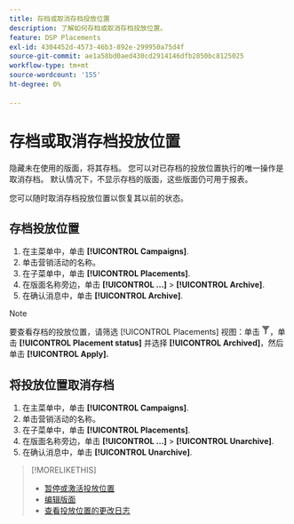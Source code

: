 ```yaml
---
title: 存档或取消存档投放位置
description: 了解如何存档或取消存档投放位置。
feature: DSP Placements
exl-id: 4304452d-4573-46b3-892e-299950a75d4f
source-git-commit: ae1a58bd0aed430cd2914146dfb2850bc8125025
workflow-type: tm+mt
source-wordcount: '155'
ht-degree: 0%

---
```


# 存档或取消存档投放位置

<!-- Some placements don't have this option. Clarify which placement types aren't eligible -- is it PG placements, or all placements using private inventory? And anything else?  -->

隐藏未在使用的版面，将其存档。 您可以对已存档的投放位置执行的唯一操作是取消存档。 默认情况下，不显示存档的版面，这些版面仍可用于报表。

您可以随时取消存档投放位置以恢复其以前的状态。

## 存档投放位置

1. 在主菜单中，单击 **[!UICONTROL Campaigns]**.
1. 单击营销活动的名称。
1. 在子菜单中，单击 **[!UICONTROL Placements]**.
1. 在版面名称旁边，单击  **[!UICONTROL ...]** > **[!UICONTROL Archive]**.
1. 在确认消息中，单击 **[!UICONTROL Archive]**.

>[!NOTE]
>
>要查看存档的投放位置，请筛选 [!UICONTROL Placements] 视图：单击 ![“筛选器”按钮](/help/dsp/assets/filter.png)，单击 **[!UICONTROL Placement status]** 并选择 **[!UICONTROL Archived]**，然后单击 **[!UICONTROL Apply].**

## 将投放位置取消存档

1. 在主菜单中，单击 **[!UICONTROL Campaigns]**.
1. 单击营销活动的名称。
1. 在子菜单中，单击 **[!UICONTROL Placements]**.
1. 在版面名称旁边，单击  **[!UICONTROL ...]** > **[!UICONTROL Unarchive]**.
1. 在确认消息中，单击 **[!UICONTROL Unarchive]**.

>[!MORELIKETHIS]
>
>* [暂停或激活投放位置](placement-pause-activate.md)
>* [编辑版面](placement-edit.md)
>* [查看投放位置的更改日志](placement-change-log.md)
